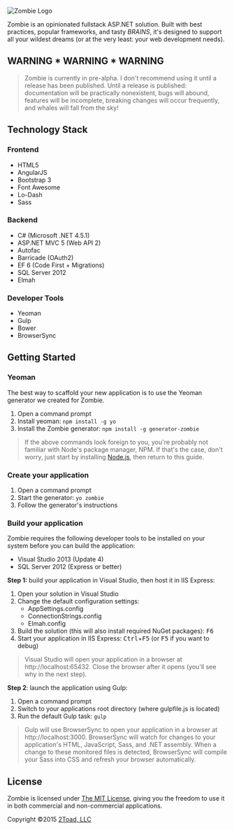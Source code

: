 ![Zombie Logo](http://2toad.com/areas/project/content/images/zombie-logo-small.png)

Zombie is an opinionated fullstack ASP.NET solution. Built with best practices, popular frameworks, and tasty *BRAINS*, it's designed to support all your wildest dreams (or at the very least: your web development needs).

## WARNING * WARNING * WARNING ##

> Zombie is currently in pre-alpha. I don't recommend using it until a release has been published. Until a release is published: documentation will be practically nonexistent, bugs will abound, features will be incomplete, breaking changes will occur frequently, and whales will fall from the sky!

## Technology Stack ##

### Frontend ###

* HTML5
* AngularJS
* Bootstrap 3
* Font Awesome
* Lo-Dash
* Sass

### Backend ###

* C# (Microsoft .NET 4.5.1)
* ASP.NET MVC 5 (Web API 2)
* Autofac
* Barricade (OAuth2)
* EF 6 (Code First + Migrations)
* SQL Server 2012
* Elmah

### Developer Tools ###

* Yeoman
* Gulp
* Bower
* BrowserSync

## Getting Started ##

### Yeoman ###

The best way to scaffold your new application is to use the Yeoman generator we created for Zombie.

1. Open a command prompt
1. Install yeoman: `npm install -g yo`
1. Install the Zombie generator: `npm install -g generator-zombie`

> If the above commands look foreign to you, you're probably not familiar with Node's package manager, NPM. If that's the case, don't worry, just start by installing [Node.js](https://nodejs.org/), then return to this guide.

### Create your application ###

1. Open a command prompt
1. Start the generator: `yo zombie`
1. Follow the generator's instructions

### Build your application ###

Zombie requires the following developer tools to be installed on your system before you can build the application:

* Visual Studio 2013 (Update 4)
* SQL Server 2012 (Express or better)

**Step 1:** build your application in Visual Studio, then host it in IIS Express:

1. Open your solution in Visual Studio
1. Change the default configuration settings:
    * AppSettings.config
    * ConnectionStrings.config
    * Elmah.config
1. Build the solution (this will also install required NuGet packages): <kbd>F6</kbd>
1. Start your application in IIS Express: <kbd>Ctrl</kbd>+<kbd>F5</kbd> (or <kbd>F5</kbd> if you want to debug)

> Visual Studio will open your application in a browser at http://localhost:65432. Close the browser after it opens (you'll see why in the next step).

**Step 2**: launch the application using Gulp:

1. Open a command prompt
1. Switch to your applications root directory (where gulpfile.js is located)
1. Run the default Gulp task: `gulp`

> Gulp will use BrowserSync to open your application in a browser at http://localhost:3000. BrowserSync will watch for changes to your application's HTML, JavaScript, Sass, and .NET assembly. When a change to these monitored files is detected, BrowserSync will compile your Sass into CSS and refresh your browser automatically.

## License ##

Zombie is licensed under [The MIT License](https://github.com/2Toad/generator-zombie/blob/master/LICENSE), giving you the freedom to use it in both commercial and non-commercial applications.

Copyright &copy;2015 [2Toad, LLC](http://2toad.com)
